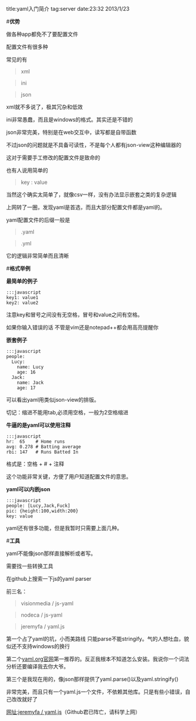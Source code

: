 title:yaml入门简介
tag:server
date:23:32 2013/1/23

#__优势__

做各种app都免不了要配置文件

配置文件有很多种

常见的有

> xml

> ini

> json

xml就不多说了，极其冗杂和低效

ini非常愚蠢，而且是windows的格式。其实还是不错的

json非常完美，特别是在web交互中，读写都是自带函数

不过json的问题就是不具备可读性，不是每个人都有json-view这种编辑器的

这对于需要手工修改的配置文件是致命的

也有人说用简单的

> key : value

当然这个确实太简单了，就像csv一样，没有办法显示嵌套之类的复杂逻辑

上网转了一圈，发现yaml是首选，而且大部分配置文件都是yaml的。

yaml配置文件的后缀一般是

> .yaml

> .yml

它的逻辑非常简单而且清晰

#__格式举例__

__最简单的例子__

	:::javascript
	key1: value1
	key2: value2

注意key和冒号之间没有无空格，冒号和value之间有空格。

如果你输入错误的话 不管是vim还是notepad++都会用高亮提醒你

__嵌套例子__

	:::javascript
	people:
	  Lucy:
	    name: Lucy
	    age: 16
	  Jack:
	    name: Jack
	    age: 17

可以看出yaml用类似json-view的排版。

切记：缩进不能用tab,必须用空格，一般为2空格缩进

__牛逼的是yaml可以使用注释__

	:::javascript
	hr:  65    # Home runs
	avg: 0.278 # Batting average
	rbi: 147   # Runs Batted In

格式是：空格 + # + 注释

这个功能非常关键，方便了用户知道配置文件的意思。

__yaml可以内嵌json__

	:::javascript
	people: [Lucy,Jack,Fuck]
	pic: {height:100,width:200}
	key: value

yaml还有很多功能，但是我暂时只需要上面几种。

#__工具__

yaml不能像json那样直接解析或者写。

需要找一些转换工具

在github上搜索一下js的yaml parser

前三名：

> visionmedia / js-yaml

> nodeca / js-yaml

> jeremyfa / yaml.js

第一个占了yaml的坑，小而美路线 只能parse不能stringify。气的人想吐血，貌似还不支持windows的换行

第二个[yaml.org官网](http://yaml.org)第一推荐的。反正我根本不知道怎么安装。我说你一个词法分析还要编译我去你大爷。

第三个是我现在用的，像json那样提供了yaml.parse()以及yaml.stringify()

非常完美，而且只有一个yaml.js一个文件，不依赖其他库。只是有些小错误，自己改改就好了

[网址:jeremyfa / yaml.js](https://github.com/jeremyfa/yaml.js)（Github君已阵亡，请科学上网）



